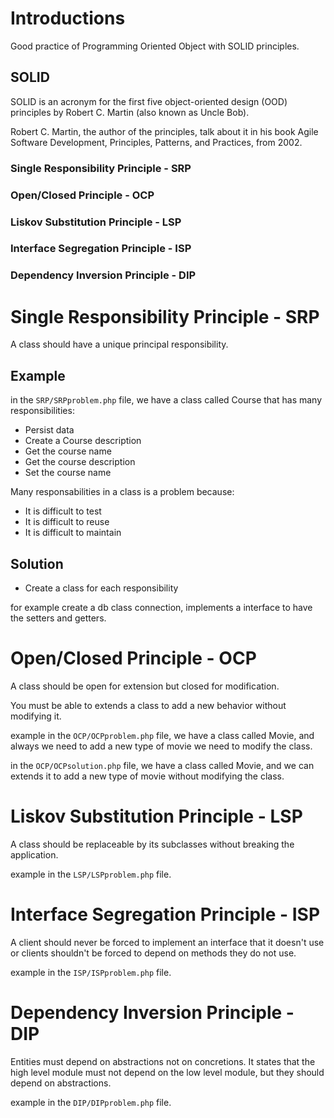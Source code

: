 # Introductions

Good practice of Programming Oriented Object with SOLID principles.

## SOLID

SOLID is an acronym for the first five object-oriented design (OOD) principles by Robert C. Martin (also known as Uncle Bob).


Robert C. Martin, the author of the principles, talk about it in his book Agile Software Development, Principles, Patterns, and Practices, from 2002.

### Single Responsibility Principle - SRP

### Open/Closed Principle - OCP

### Liskov Substitution Principle - LSP

### Interface Segregation Principle - ISP

### Dependency Inversion Principle - DIP



# Single Responsibility Principle - SRP

A class should have a unique principal responsibility.

## Example

in the `SRP/SRPproblem.php` file, we have a class called Course that has many responsibilities:

- Persist data
- Create a Course description
- Get the course name
- Get the course description
- Set the course name

Many responsabilities in a class is a problem because:

- It is difficult to test
- It is difficult to reuse
- It is difficult to maintain

## Solution

- Create a class for each responsibility

for example create a db class connection, implements a interface to have the setters and getters.

# Open/Closed Principle - OCP

A class should be open for extension but closed for modification.

You must be able to extends a class to add a new behavior without modifying it.

example in the `OCP/OCPproblem.php` file, we have a class called Movie, and always we need to add a new type of movie we need to modify the class.

in the `OCP/OCPsolution.php` file, we have a class called Movie, and we can extends it to add a new type of movie without modifying the class.

# Liskov Substitution Principle - LSP

A class should be replaceable by its subclasses without breaking the application.

example in the `LSP/LSPproblem.php` file.

# Interface Segregation Principle - ISP

A client should never be forced to implement an interface that it doesn't use or clients shouldn't be forced to depend on methods they do not use.

example in the `ISP/ISPproblem.php` file.

# Dependency Inversion Principle - DIP

Entities must depend on abstractions not on concretions. It states that the high level module must not depend on the low level module, but they should depend on abstractions.

example in the `DIP/DIPproblem.php` file.